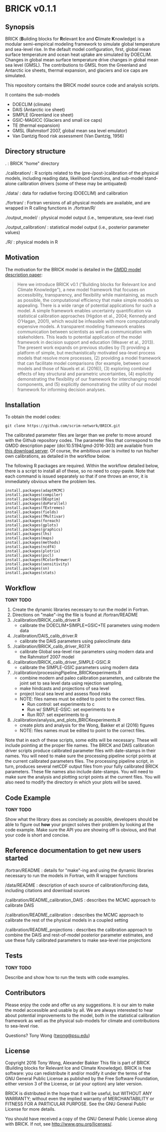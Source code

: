 # BRICK v0.1.1

## Synopsis

BRICK (**B**uilding blocks for **R**elevant **I**ce and **C**limate **K**nowledge) is a modular semi-empirical modeling framework to simulate global temperature and sea-level rise. In the default model configuration, first, global mean surface temperature and ocean heat uptake are simulated by DOECLIM. Changes in global mean surface temperature drive changes in global mean sea level (GMSL). The contributions to GMSL from the Greenland and Antarctic ice sheets, thermal expansion, and glaciers and ice caps are simulated. 

This repository contains the BRICK model source code and analysis scripts.

It contains the sub-models
* DOECLIM (climate)
* DAIS (Antarctic ice sheet)
* SIMPLE (Greenland ice sheet)
* GSIC-MAGICC (Glaciers and small ice caps)
* TE (thermal expansion)
* GMSL (Rahmstorf 2007, global mean sea level emulator)
* Van Dantzig flood risk assessment (Van Dantzig, 1956)

## Directory structure

.
:  BRICK "home" directory

./calibration/
: R scripts related to the (pre-/post-)calibration of the physical models, including reading data, likelihood functions, and sub-model stand-alone calibration drivers (some of these may be antiquated)

./data/
: data for radiative forcing (DOECLIM) and calibration

./fortran/
: Fortran versions of all physical models are available, and are wrapped in R calling functions in ./fortran/R/

./output_model/
: physical model output (i.e., temperature, sea-level rise)

./output_calibration/
: statistical model output (i.e., posterior parameter values)

./R/
: physical models in R

## Motivation

The motivation for the BRICK model is detailed in the [GMDD model description paper](http://www.geosci-model-dev-discuss.net/gmd-2016-303/):

> Here we introduce BRICK v0.1 ("Building blocks for Relevant Ice and Climate Knowledge"), a new model framework that focuses on accessibility, transparency, and flexibility while maintaining, as much as possible, the computational efficiency that make simple models so appealing. There is a wide range of potential applications for such a model. A simple framework enables uncertainty quantification via statistical calibration approaches (Higdon et al., 2004; Kennedy and O’Hagan, 2001), which would be infeasible with more computationally expensive models. A transparent modeling framework enables communication between scientists as well as communication with stakeholders. This leads to potential application of the model framework in decision support and education (Weaver et al., 2013). The present work expands on previous studies by (1) providing a platform of simple, but mechanistically motivated sea-level process models that resolve more processes, (2) providing a model framework that can facilitate model comparisons (for example, between our models and those of Nauels et al. (2016)), (3) exploring combined effects of key structural and parametric uncertainties, (4) explicitly demonstrating the flexibility of our framework for interchanging model components, and (5) explicitly demonstrating the utility of our model framework for informing decision analyses.

## Installation

To obtain the model codes:
~~~~
git clone https://github.com/scrim-network/BRICK.git
~~~~

The calibrated parameter files are larger than we prefer to move around with the Github repository codes. The parameter files that correspond to the GMDD description paper (doi:10.5194/gmd-2016-303) are available from [this download server](https://download.scrim.psu.edu/Wong_etal_BRICK/). Of course, the ambitious user is invited to run his/her own calibrations, as detailed in the workflow below.

The following R packages are required. Within the workflow detailed below, there is a script to install all of these, so no need to copy-paste. Note that each command is issued separately so that if one throws an error, it is immediately obvious where the problem lies.
~~~~
install.packages(adaptMCMC)
install.packages(compiler)
install.packages(DEoptim)
install.packages(doParallel)
install.packages(fExtremes)
install.packages(fields)
install.packages(fMultivar)
install.packages(foreach)
install.packages(gplots)
install.packages(graphics)
install.packages(lhs)
install.packages(maps)
install.packages(methods)
install.packages(ncdf4)
install.packages(plotrix)
install.packages(pscl)
install.packages(RColorBrewer)
install.packages(sensitivity)
install.packages(sn)
install.packages(stats)
~~~~

## Workflow

**TONY TODO**

1. Create the dynamic libraries necessary to run the model in Fortran.
2. Directions on "make"-ing the file is found at /fortran/README
3. ./calibration/BRICK_calib_driver.R
    * calibrate the DOECLIM+SIMPLE+GSIC+TE parameters using modern data
4. ./calibration/DAIS_calib_driver.R
    * calibrate the DAIS parameters using paleoclimate data
5. ./calibration/BRICK_calib_driver_R07.R
    * calibrate Global sea-level rise parameters using modern data and the Rahmstorf 2007 model
6. ./calibration/BRICK_calib_driver_SIMPLE-GSIC.R
    * calibrate the SIMPLE-GSIC parameters using modern data
7. ./calibration/processingPipeline_BRICKexperiments.R
    * combine modern and paleo calibration parameters, and calibrate the joint set to sea level data using rejection sampling,
    * make hindcasts and projections of sea level
    * project local sea level and assess flood risks
    * NOTE: files names must be edited to point to the correct files.
      * Run control: set experiments to c
      * Run w/ SIMPLE-GSIC: set experiments to e
      * Run R07: set experiments to g
8. ./calibration/analysis_and_plots_BRICKexperiments.R
    * create plots and analysis for the Wong, Bakker et al (2016) figures
    * NOTE: files names must be edited to point to the correct files.

Note that in each of these scripts, some edits will be necessary. These will include pointing at the proper file names. The BRICK and DAIS calibration driver scripts produce calibrated parameter files with date-stamps in their names. You will need to make sure the processing pipeline script points at the current calibrated parameters files. The processing pipeline script, in turn, produces several netCDF output files from your fully calibrated BRICK parameters. These file names also include date-stamps. You will need to make sure the analysis and plotting script points at the current files. You will also need to modify the directory in which your plots will be saved.

## Code Example

**TONY TODO**

Show what the library does as concisely as possible, developers should be able to figure out **how** your project solves their problem by looking at the code example. Make sure the API you are showing off is obvious, and that your code is short and concise.

## Reference documentation to get new users started

/fortran/README
: details for "make"-ing and using the dynamic libraries necessary to run the models in Fortran, with R wrapper functions

/data/README
: description of each source of calibration/forcing data, including citations and download sources

/calibration/README_calibration_DAIS
: describes the MCMC approach to calibrate DAIS

/calibration/README_calibration
: describes the MCMC approach to calibrate the rest of the physical models in a coupled setting

/calibration/README_projections
: describes the calibration approach to combine the DAIS and rest-of-model posterior parameter estimates, and use these fully calibrated parameters to make sea-level rise projections

## Tests

**TONY TODO**

Describe and show how to run the tests with code examples.

## Contributors

Please enjoy the code and offer us any suggestions. It is our aim to make the model accessible and usable by all. We are always interested to hear about potential improvements to the model, both in the statistical calibration framework as well as the physical sub-models for climate and contributions to sea-level rise. 

Questions? Tony Wong (twong@psu.edu)

## License

Copyright 2016 Tony Wong, Alexander Bakker
This file is part of BRICK (Building blocks for Relevant Ice and Climate Knowledge). BRICK is free software: you can redistribute it and/or modify it under the terms of the GNU General Public License as published by the Free Software Foundation, either version 3 of the License, or (at your option) any later version.

BRICK is distributed in the hope that it will be useful, but WITHOUT ANY WARRANTY; without even the implied warranty of MERCHANTABILITY or FITNESS FOR A PARTICULAR PURPOSE.  See the GNU General Public License for more details.

You should have received a copy of the GNU General Public License along with BRICK.  If not, see <http://www.gnu.org/licenses/>.
